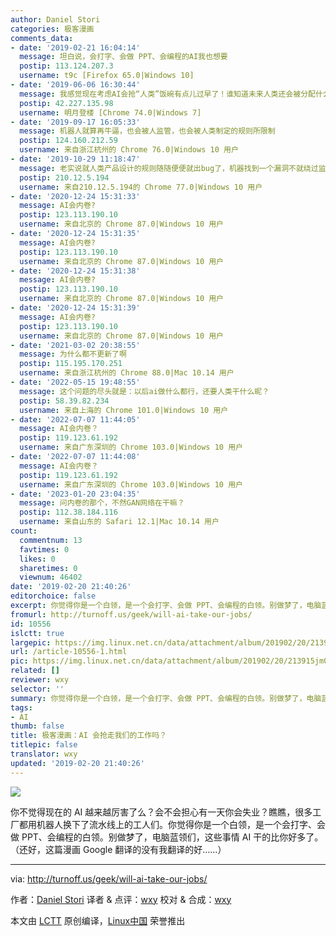 ```yaml
---
author: Daniel Stori
categories: 极客漫画
comments_data:
- date: '2019-02-21 16:04:14'
  message: 坦白说，会打字、会做 PPT、会编程的AI我也想要
  postip: 113.124.207.3
  username: t9c [Firefox 65.0|Windows 10]
- date: '2019-06-06 16:30:44'
  message: 我感觉现在考虑AI会抢“人类”饭碗有点儿过早了！谁知道未来人类还会被分配什么工作呢？
  postip: 42.227.135.98
  username: 明月登楼 [Chrome 74.0|Windows 7]
- date: '2019-09-17 16:05:33'
  message: 机器人就算再牛逼，也会被人监管，也会被人类制定的规则所限制
  postip: 124.160.212.59
  username: 来自浙江杭州的 Chrome 76.0|Windows 10 用户
- date: '2019-10-29 11:18:47'
  message: 老实说就人类产品设计的规则随随便便就出bug了，机器找到一个漏洞不就绕过监管了么？
  postip: 210.12.5.194
  username: 来自210.12.5.194的 Chrome 77.0|Windows 10 用户
- date: '2020-12-24 15:31:33'
  message: AI会内卷?
  postip: 123.113.190.10
  username: 来自北京的 Chrome 87.0|Windows 10 用户
- date: '2020-12-24 15:31:35'
  message: AI会内卷?
  postip: 123.113.190.10
  username: 来自北京的 Chrome 87.0|Windows 10 用户
- date: '2020-12-24 15:31:38'
  message: AI会内卷?
  postip: 123.113.190.10
  username: 来自北京的 Chrome 87.0|Windows 10 用户
- date: '2020-12-24 15:31:39'
  message: AI会内卷?
  postip: 123.113.190.10
  username: 来自北京的 Chrome 87.0|Windows 10 用户
- date: '2021-03-02 20:38:55'
  message: 为什么都不更新了啊
  postip: 115.195.170.251
  username: 来自浙江杭州的 Chrome 88.0|Mac 10.14 用户
- date: '2022-05-15 19:48:55'
  message: 这个问题的尽头就是：以后ai做什么都行，还要人类干什么昵？
  postip: 58.39.82.234
  username: 来自上海的 Chrome 101.0|Windows 10 用户
- date: '2022-07-07 11:44:05'
  message: AI会内卷？
  postip: 119.123.61.192
  username: 来自广东深圳的 Chrome 103.0|Windows 10 用户
- date: '2022-07-07 11:44:08'
  message: AI会内卷？
  postip: 119.123.61.192
  username: 来自广东深圳的 Chrome 103.0|Windows 10 用户
- date: '2023-01-20 23:04:35'
  message: 问内卷的那个，不然GAN网络在干嘛？
  postip: 112.38.184.116
  username: 来自山东的 Safari 12.1|Mac 10.14 用户
count:
  commentnum: 13
  favtimes: 0
  likes: 0
  sharetimes: 0
  viewnum: 46402
date: '2019-02-20 21:40:26'
editorchoice: false
excerpt: 你觉得你是一个白领，是一个会打字、会做 PPT、会编程的白领。别做梦了，电脑蓝领们，这些事情 AI 干的比你好多了。
fromurl: http://turnoff.us/geek/will-ai-take-our-jobs/
id: 10556
islctt: true
largepic: https://img.linux.net.cn/data/attachment/album/201902/20/213915jm0slklkzttyskbs.png.large.jpg
url: /article-10556-1.html
pic: https://img.linux.net.cn/data/attachment/album/201902/20/213915jm0slklkzttyskbs.png.thumb.jpg
related: []
reviewer: wxy
selector: ''
summary: 你觉得你是一个白领，是一个会打字、会做 PPT、会编程的白领。别做梦了，电脑蓝领们，这些事情 AI 干的比你好多了。
tags:
- AI
thumb: false
title: 极客漫画：AI 会抢走我们的工作吗？
titlepic: false
translator: wxy
updated: '2019-02-20 21:40:26'
---
```


![](/data/attachment/album/201902/20/213915jm0slklkzttyskbs.png)


你不觉得现在的 AI 越来越厉害了么？会不会担心有一天你会失业？瞧瞧，很多工厂都用机器人换下了流水线上的工人们。你觉得你是一个白领，是一个会打字、会做 PPT、会编程的白领。别做梦了，电脑蓝领们，这些事情 AI 干的比你好多了。（还好，这篇漫画 Google 翻译的没有我翻译的好……）




---


via: <http://turnoff.us/geek/will-ai-take-our-jobs/>


作者：[Daniel Stori](http://turnoff.us/about/) 译者 & 点评：[wxy](https://github.com/wxy) 校对 & 合成：[wxy](https://github.com/wxy)


本文由 [LCTT](https://github.com/LCTT/TranslateProject) 原创编译，[Linux中国](https://linux.cn/) 荣誉推出